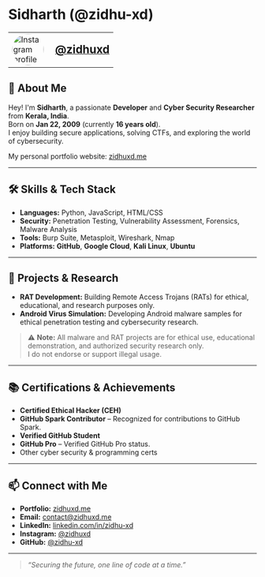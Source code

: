# Sidharth (@zidhu-xd)

<table>
  <tr>
    <td>
      <a href="https://instagram.com/zidhuxd" target="_blank" title="Instagram">
        <img src="https://avatars.githubusercontent.com/u/208520065?v=4" width="64" alt="Instagram profile photo" style="border-radius:50%;">
      </a>
    </td>
    <td style="vertical-align: middle; padding-left: 15px;">
      <a href="https://instagram.com/zidhuxd" target="_blank" title="@zidhuxd">
        <span style="font-size:1.4rem;"><b>@zidhuxd</b></span>
      </a>
    </td>
  </tr>
</table>

## 👋 About Me

Hey! I'm **Sidharth**, a passionate **Developer** and **Cyber Security Researcher** from **Kerala, India**.  
Born on **Jan 22, 2009** (currently **16 years old**).  
I enjoy building secure applications, solving CTFs, and exploring the world of cybersecurity.

My personal portfolio website: [zidhuxd.me](https://zidhuxd.me)

---

## 🛠️ Skills & Tech Stack

- **Languages:** Python, JavaScript, HTML/CSS
- **Security:** Penetration Testing, Vulnerability Assessment, Forensics, Malware Analysis
- **Tools:** Burp Suite, Metasploit, Wireshark, Nmap
- **Platforms:** **GitHub**, **Google Cloud**, **Kali Linux**, **Ubuntu**

---

## 🧪 Projects & Research

- **RAT Development:** Building Remote Access Trojans (RATs) for ethical, educational, and research purposes only.
- **Android Virus Simulation:** Developing Android malware samples for ethical penetration testing and cybersecurity research.


> ⚠️ **Note:** All malware and RAT projects are for ethical use, educational demonstration, and authorized security research only.  
> I do not endorse or support illegal usage.

---

## 📚 Certifications & Achievements

- **Certified Ethical Hacker (CEH)**
- **GitHub Spark Contributor** – Recognized for contributions to GitHub Spark.
- **Verified GitHub Student**
- **GitHub Pro** – Verified GitHub Pro status.
- Other cyber security & programming certs

---

## 📫 Connect with Me

- **Portfolio:** [zidhuxd.me](https://zidhuxd.me)
- **Email:** contact@zidhuxd.me
- **LinkedIn:** [linkedin.com/in/zidhu-xd](https://www.linkedin.com/in/sidharth-s-a008b3381)
- **Instagram:** [@zidhuxd](https://instagram.com/zidhuxd)
- **GitHub:** [@zidhu-xd](https://github.com/zidhu-xd)

---

> _“Securing the future, one line of code at a time.”_
